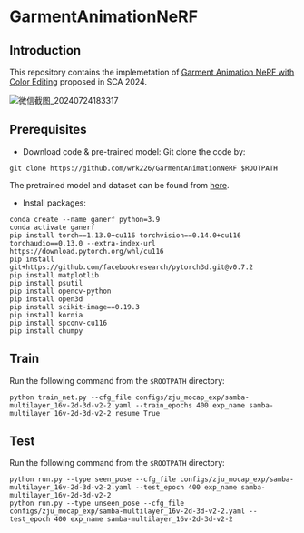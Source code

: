 # GarmentAnimationNeRF

## Introduction

This repository contains the implemetation of [Garment Animation NeRF with Color Editing](https://arxiv.org/abs/2407.19774) proposed in SCA 2024.

![微信截图_20240724183317](https://github.com/user-attachments/assets/b62d9ee5-a8f0-408f-b803-f5a2e659492a)

## Prerequisites
- Download code & pre-trained model:
Git clone the code by:
```
git clone https://github.com/wrk226/GarmentAnimationNeRF $ROOTPATH
```
The pretrained model and dataset can be found from [here](https://drive.google.com/drive/folders/1IVb8PZ3dC2KsnF9ORE7fnzg4xpryRDQn?usp=sharing).
- Install packages:
```
conda create --name ganerf python=3.9
conda activate ganerf
pip install torch==1.13.0+cu116 torchvision==0.14.0+cu116 torchaudio==0.13.0 --extra-index-url https://download.pytorch.org/whl/cu116
pip install git+https://github.com/facebookresearch/pytorch3d.git@v0.7.2
pip install matplotlib
pip install psutil
pip install opencv-python
pip install open3d
pip install scikit-image==0.19.3
pip install kornia
pip install spconv-cu116
pip install chumpy
```

## Train
Run the following command from the `$ROOTPATH` directory:
```
python train_net.py --cfg_file configs/zju_mocap_exp/samba-multilayer_16v-2d-3d-v2-2.yaml --train_epochs 400 exp_name samba-multilayer_16v-2d-3d-v2-2 resume True
```
## Test
Run the following command from the `$ROOTPATH` directory:
```
python run.py --type seen_pose --cfg_file configs/zju_mocap_exp/samba-multilayer_16v-2d-3d-v2-2.yaml --test_epoch 400 exp_name samba-multilayer_16v-2d-3d-v2-2
python run.py --type unseen_pose --cfg_file configs/zju_mocap_exp/samba-multilayer_16v-2d-3d-v2-2.yaml --test_epoch 400 exp_name samba-multilayer_16v-2d-3d-v2-2
```

